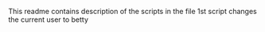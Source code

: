 This readme contains description of the scripts in the file
1st script changes the current user to betty
